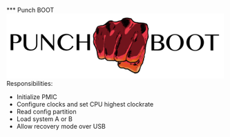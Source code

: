 *** Punch BOOT
![PB Logo](doc/pb_logo.png)
Responsibilities:
- Initialize PMIC
- Configure clocks and set CPU highest clockrate
- Read config partition
- Load system A or B
- Allow recovery mode over USB

